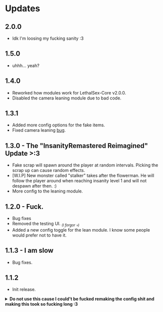 ﻿# Updates

## 2.0.0
- Idk I'm loosing my fucking sanity :3

## 1.5.0
- uhhh... yeah?

## 1.4.0
- Reworked how modules work for LethalSex-Core v2.0.0.
- Disabled the camera leaning module due to bad code.

## 1.3.1
- Added more config options for the fake items.
- Fixed camera leaning [bug](https://github.com/IgnoredSoul/LethalSex/issues/2).

## 1.3.0 - The "InsanityRemastered Reimagined" Update >:3
- Fake scrap will spawn around the player at random intervals. Picking the scrap up can cause random effects.
- [W.I.P] New monster called "stalker" takes after the flowerman. He will follow the player around when reaching insanity level 1 and will not despawn after then. :)
- More config to the leaning module.

## 1.2.0 - Fuck.
- Bug fixes
- Removed the testing UI. <sub>*(I forgor 💀)*</sub>
- Added a new config toggle for the lean module. I know some people would prefer not to have it.

## 1.1.3 - I am slow
- Bug fixes.

## 1.1.2
- Init release.

<details>
  <summary><strong>Do not use this cause I could't be fucked remaking the config shit and making this took so fucking long :3</summary>

	# Config
	The config area is confusing and sometimes don't supply a discription, read this before complaining in the [thread](https://discord.com/channels/1168655651455639582/1210095873875247144) :)

	> [!IMPORTANT]
	> When writing the config, make sure the values are in order as its stated below.
	>
	> Make sure the value has the correct type "f", "i", "s", "b" so it can know what the value is supposed to be.

	<details><summary>Post Processing</summary>
	<div align=center>

	### Default
	| Name       | Default  | Description                             |
	|------------|----------|-----------------------------------------|
	| Enabled | b:true | This module adds multiple post processing effect applied to the player. |
	| [Priority](https://docs.unity3d.com/Packages/com.unity.postprocessing@3.0/manual/Quick-start.html#post-process-volume) | i:1 | Defines this volume’s order in the stack. The higher this number is, the higher this volume is placed in the stack. This means that Unity runs this volume before volumes in the stack that have a lower Priority number. |
	<hr/>

	### [Chromatic Aberation](https://docs.unity3d.com/Packages/com.unity.render-pipelines.universal@7.1/manual/post-processing-chromatic-aberration.html)
	| Name       | Default  | Description                             |
	|------------|----------|-----------------------------------------|
	| Enabled | b:true | Chromatic Aberration effect splits color along boundaries in an image into their red, green, and blue channels |
	| Lvl | i:2 | Change the insanity level when the effect applies. |
	| ApplyVal | f:1.0 | When applying the effect, what override value should be applied. |
	| ApplySpeed | f:20.0 | When applying the effect, how long should it take till its complete. |
	| ResetVal | f:0.0 | When removing the effect, what override value should be applied. |
	| ResetSpeed | f:0.75 | When removing the effect, how long should it take till its complete. |
	<hr/>

	### [Lens Distortion](https://docs.unity3d.com/Packages/com.unity.render-pipelines.universal@7.1/manual/Post-Processing-Lens-Distortion.html)
	| Name       | Default  | Description                             |
	|------------|----------|-----------------------------------------|
	| Enabled | b:true | Lens Distortion effect distorts the final rendered picture to simulate the shape of a real-world camera lens. |
	| Lvl | i:2 | Change the insanity level when the effect applies.
	| ApplyVal | f:0.55 | When applying the effect, what override value should be applied. |
	| ApplySpeed | f:20.0 | When applying the effect, how long should it take till its complete. |
	| ResetVal | f:0.0 | When removing the effect, what override value should be applied. |
	| ResetSpeed | f:0.75 | When removing the effect, how long should it take till its complete. |
	<hr/>

	### [Film Grain](https://docs.unity3d.com/Packages/com.unity.render-pipelines.universal@7.1/manual/Post-Processing-Film-Grain.html)
	| Name       | Default  | Description                             |
	|------------|----------|-----------------------------------------|
	| Enabled | b:true | The Film Grain effect simulates the random optical texture of photographic film, usually caused by small particles being present on the physical film. |
	| Lvl | i:1 | Change the insanity level when the effect applies.
	| ApplyVal | f:1.6 | When applying the effect, what override value should be applied. |
	| ApplySpeed | f:15.0 | When applying the effect, how long should it take till its complete. |
	| ResetVal | f:0.0 | When removing the effect, what override value should be applied. |
	| ResetSpeed | f:0.75 | When removing the effect, how long should it take till its complete. |
	<hr/>

	### [Vignette](https://docs.unity3d.com/Packages/com.unity.render-pipelines.universal@7.1/manual/post-processing-vignette.html)
	| Name       | Default  | Description                             |
	|------------|----------|-----------------------------------------|
	| Enabled | b:true | Vignetting is the term for the darkening and/or desaturating towards the edges of an image compared to the center. |
	| Lvl | i:1 | Change the insanity level when the effect applies.
	| ApplyVal | f:0.5 | When applying the effect, what override value should be applied. |
	| ApplySpeed | f:25.0 | When applying the effect, how long should it take till its complete. |
	| ResetVal | f:0.1 | When removing the effect, what override value should be applied. |
	| ResetSpeed | f:0.75 | When removing the effect, how long should it take till its complete. |
	| Opacity | f:0.5 | Controls the intensity / visibility of the vignette effect applied to the scene. |
	| Smoothness | f:25.0 | The higher the value, the smoother the vignette border |
	<hr/>

	### [Depth of Field](https://docs.unity3d.com/Packages/com.unity.render-pipelines.universal@7.1/manual/post-processing-depth-of-field.html)
	| Name       | Default  | Description                             |
	|------------|----------|-----------------------------------------|
	| Enabled | b:true | Depth Of Field component applies a depth of field effect, which simulates the focus properties of a camera lens. |
	| Lvl | i:3 | Change the insanity level when the effect applies.
	| Start ApplyVal | f:5.0 | When applying the effect, what override value should be applied. |
	| Start ApplySpeed | f:25.0 | When applying the effect, how long should it take till its complete. |
	| Start ResetVal | f:2000.0 | When removing the effect, what override value should be applied. |
	| Start ResetSpeed | f:0.75 | When removing the effect, how long should it take till its complete. |
	| End ApplyVal | f:25.0 | When applying the effect, what override value should be applied. |
	| End ApplySpeed | f:20.0 | When applying the effect, how long should it take till its complete. |
	| End ResetVal | f:2000.0 | When removing the effect, what override value should be applied. |
	| End ResetSpeed | f:0.75 | When removing the effect, how long should it take till its complete. |

	### [Color Adjustments](https://docs.unity3d.com/Packages/com.unity.render-pipelines.universal@7.1/manual/Post-Processing-Color-Adjustments.html)
	| Name       | Default  | Description                             |
	|------------|----------|-----------------------------------------|
	| Enabled | b:true | Use this effect to tweak the overall tone, brightness, and contrast of the final rendered image |
	| Lvl | i:3 | Change the insanity level when the effect applies.
	| ApplyVal | f:-64.0 | When applying the effect, what override value should be applied. |
	| ApplySpeed | f:25.0 | When applying the effect, how long should it take till its complete. |
	| ResetVal | f:0.0 | When removing the effect, what override value should be applied. |
	| ResetSpeed | f:0.75 | When removing the effect, how long should it take till its complete. |

	</div></details><br/><br/>

	<details><summary>Insanity Options</summary>
	<div align=center>

	### Default
	| Name       | Default  | Description                             |
	|------------|----------|-----------------------------------------|
	| MaxInsanity | i:65 | This sets the max insanity the player can get to. |
	| Lvl1 | i:35 | The amount of insanity the player needs to reach before level 1 is applied. |
	| Lvl2 | i:45 | The amount of insanity the player needs to reach before level 2 is applied. |
	| Lvl3 | i:65 | The amount of insanity the player needs to reach before level 3 is applied. |
	<hr/>
	</div></details><br/><br/>

	<details><summary>Camera Leaning</summary>
	<div align=center>

	### Default
	| Name       | Default  | Description                             |
	|------------|----------|-----------------------------------------|
	| Enabled | b:true | When the player turns, the camera can lean into the direction / opposite direction. |
	| Max | f:35.0 | The maximum allowed leaning the camera can do. It will not rotate further than the maximum allowed value. |
	| Threshold | f:35.0 | Only apply when the mouse has reached speed over the threshold. |
	| Reset | f:5.0 | Time it takes for the camera to reset its rotation. |
	| Invert | b:false | Inverts the way the camera leans. |
	<hr/>

	### Extra
	| Name       | Default  | Description                             |
	|------------|----------|-----------------------------------------|
	| Default | f:0.05 | The default amount of leaning applied to the camera. |
	| Sprint | f:0.05 | When sprinting, add this to the default multiplier for harsher leaning. |
	| Stamina | f:25.0 | When the player is below the stamina threshold, add this to the default multiplier for harsher leaning. |
	| Fear | f:0.05 | When in fear, add this to the default multiplier for harsher leaning. |
	| Insanity | f:0.05 | When the player is insane, add this to the default multiplier for harsher leaning. |
	| InsanityVal | f:15.0 | When the player has reached or over the threshold of insanity, apply the Insanity multiplier. |
	| Day | f:0.05 | When the time of day is over the set Daymode, add this to the default multiplier for harsher leaning. |
	| Daymode | i:2 | When the day has reached or over the desired DayMode, apply the Day multiplier. |

	</div></details><br/><br/>

	<details><summary>Fake Items</summary>
	<div align=center>

	### Default
	| Name       | Default  | Description                             |
	|------------|----------|-----------------------------------------|
	| Enabled | b:true | Fake items will spawn around the map that can apply random effects to the player when they try to pick it up. |
	| Min | i:1 | Minumum amount of items that will spawn. |
	| Max | i:3 | Maximum amount of items that will spawn. |
	| Radius | f:25.0 | The distance from around the player can spawn from. |
	<hr/>

	### Extra
	| Name       | Default  | Description                             |
	|------------|----------|-----------------------------------------|
	| Respawning | b:true | Allow items to respawn. |
	| Delay | f:70.0 | The delay from which items will spawn. |
	| Log | b:false | Log all scrap and whitelisted scrap into the ingame console provided by LethalSex-Core. |
	<hr/>

	### Blacklist
	| Name       | Default  | Description                             | Example |
	|------------|----------|-----------------------------------------|---------|
	| Blacklist | | Adding the name of an item will blacklist it from the spawnable fake items. | BigBolt, PickleJar, Airhorn

	</div></details><br/><br/>

	<details><summary>Camera Shake</summary>
	<div align=center>

	### Default
	| Name       | Default  | Description                             |
	|------------|----------|-----------------------------------------|
	| Enabled | b:true | This "simulates" shaking of the player when they're scared. |
	<hr/>
	</div></details><br/><br/>

</details>